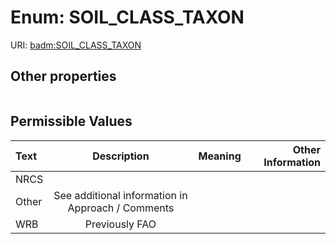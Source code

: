 
# Enum: SOIL_CLASS_TAXON




URI: [badm:SOIL_CLASS_TAXON](https://w3id.org/gsvr/badm-soil/SOIL_CLASS_TAXON)


## Other properties

|  |  |  |
| --- | --- | --- |

## Permissible Values

| Text | Description | Meaning | Other Information |
| :--- | :---: | :---: | ---: |
| NRCS |  |  |  |
| Other | See additional information in Approach / Comments |  |  |
| WRB | Previously FAO |  |  |

